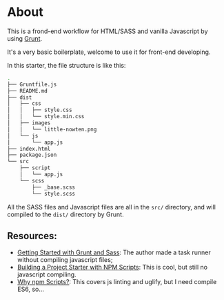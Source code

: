 # About
This is a frond-end workflow for HTML/SASS and vanilla Javascript by using [Grunt](https://gruntjs.com/).

It's a very basic boilerplate, welcome to use it for front-end developing.

In this starter, the file structure is like this:

```bash
.
├── Gruntfile.js
├── README.md
├── dist
│   ├── css
│   │   ├── style.css
│   │   └── style.min.css
│   ├── images
│   │   └── little-nowten.png
│   └── js
│       └── app.js
├── index.html
├── package.json
└── src
    ├── script
    │   └── app.js
    └── scss
        ├── _base.scss
        └── style.scss
```

All the SASS files and Javascript files are all in the `src/` directory, and will compiled to the `dist/` directory by Grunt.

## Resources:

- [Getting Started with Grunt and Sass](https://www.taniarascia.com/getting-started-with-grunt-and-sass/): The author made a task runner without compiling javascript files;
- [Building a Project Starter with NPM Scripts](https://css-irl.info/a-modern-front-end-workflow-part-1/): This is cool, but still no javascript compiling.
- [Why npm Scripts?](https://css-tricks.com/why-npm-scripts/): This covers js linting and uglify, but I need compile ES6, so...